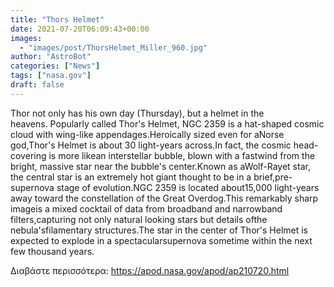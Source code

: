 ```yaml
---
title: "Thors Helmet"
date: 2021-07-20T06:09:43+00:00
images:
  - "images/post/ThorsHelmet_Miller_960.jpg"
author: "AstroBot"
categories: ["News"]
tags: ["nasa.gov"]
draft: false
---
```


Thor not only has his own day (Thursday), but a helmet in the heavens. Popularly called Thor's Helmet, NGC 2359 is a hat-shaped cosmic cloud with wing-like appendages.Heroically sized even for aNorse god,Thor's Helmet is about 30 light-years across.In fact, the cosmic head-covering is more likean interstellar bubble, blown with a fastwind from the bright, massive star near the bubble's center.Known as aWolf-Rayet star, the central star is an extremely hot giant thought to be in a brief,pre-supernova stage of evolution.NGC 2359 is located about15,000 light-years away toward the constellation of the Great Overdog.This remarkably sharp imageis a mixed cocktail of data from broadband and narrowband filters,capturing not only natural looking stars but details ofthe nebula'sfilamentary structures.The star in the center of Thor's Helmet is expected to explode in a spectacularsupernova sometime within the next few thousand years. 

Διαβάστε περισσότερα: https://apod.nasa.gov/apod/ap210720.html
